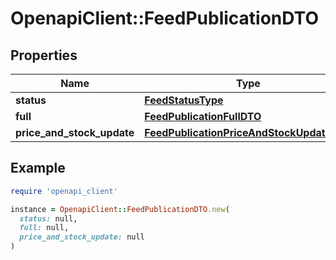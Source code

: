 # OpenapiClient::FeedPublicationDTO

## Properties

| Name | Type | Description | Notes |
| ---- | ---- | ----------- | ----- |
| **status** | [**FeedStatusType**](FeedStatusType.md) |  | [optional] |
| **full** | [**FeedPublicationFullDTO**](FeedPublicationFullDTO.md) |  | [optional] |
| **price_and_stock_update** | [**FeedPublicationPriceAndStockUpdateDTO**](FeedPublicationPriceAndStockUpdateDTO.md) |  | [optional] |

## Example

```ruby
require 'openapi_client'

instance = OpenapiClient::FeedPublicationDTO.new(
  status: null,
  full: null,
  price_and_stock_update: null
)
```

